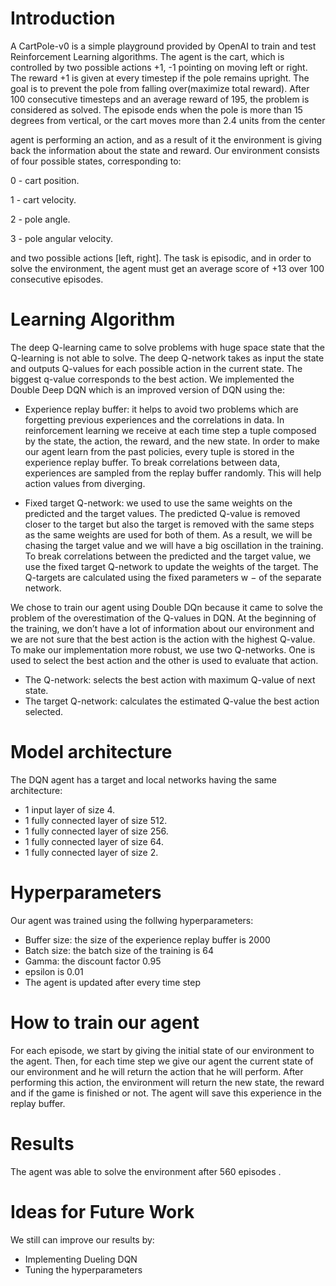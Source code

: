 # Introduction
A CartPole-v0 is a simple playground provided by OpenAI to train and test Reinforcement Learning algorithms. The agent is the cart, which is controlled by two possible actions +1, -1 pointing on moving left or right. The reward +1 is given at every timestep if the pole remains upright. The goal is to prevent the pole from falling over(maximize total reward). After 100 consecutive timesteps and an average reward of 195, the problem is considered as solved. The episode ends when the pole is more than 15 degrees from vertical, or the cart moves more than 2.4 units from the center

agent is performing an action, and as a result of it the environment is giving back the information about the state and reward. Our environment consists of four possible states, corresponding to:

0 - cart position.

1 - cart velocity.

2 - pole angle.

3 - pole angular velocity.

and two possible actions [left, right]. The task is episodic, and in order to solve the environment, the agent must get an average score of +13 over 100 consecutive episodes.

# Learning Algorithm
The deep Q-learning came to solve problems with huge space state that the Q-learning is not able to solve. The deep Q-network takes as input the state and outputs Q-values for each possible action in the current state. The biggest q-value corresponds to the best action. We implemented the Double Deep DQN which is an improved version of DQN using the:
* Experience replay buffer: it helps to avoid two problems which are forgetting previous experiences and the correlations in data. In reinforcement learning we receive at each time step a tuple composed by the state, the action, the reward, and the new state. In order to make our agent learn from the past policies, every tuple is stored in the experience replay buffer. To break correlations between data, experiences are sampled from the replay buffer randomly. This will help action values from diverging. 

* Fixed target Q-network: we used to use the same weights on the predicted and the target values. The predicted Q-value is removed closer to the target but also the target is removed with the same steps as the same weights are used for both of them. As a result, we will be chasing the target value and we will have a big oscillation in the training. To break correlations between the predicted and the target value, we use the fixed target Q-network to update the weights of the target. The Q-targets are calculated using the fixed parameters w − of the separate network. 

We chose to train our agent using Double DQn because it came to solve the problem of the overestimation of the Q-values in DQN. At the beginning of the training, we don’t have a lot of information about our environment and we are not sure that the best action is the action with the highest Q-value. To make our implementation more robust, we use two Q-networks. One  is used to select the best action and the other is used to evaluate that action. 

* The Q-network: selects the best action with maximum Q-value of next state.
* The target Q-network: calculates the estimated Q-value the best action selected. 

# Model architecture
The DQN agent has a target and local networks having the same architecture:
* 1 input layer of size 4.
* 1 fully connected layer of size 512.
* 1 fully connected layer of size 256.
* 1 fully connected layer of size 64.
* 1 fully connected layer of size 2.

# Hyperparameters 
Our agent was trained using the follwing hyperparameters: 
* Buffer size: the size of the experience replay buffer is 2000
* Batch size: the batch size of the training is 64 
* Gamma: the discount factor 0.95
* epsilon is 0.01
* The agent is updated after every time step

# How to train our agent
For each episode, we start by giving the initial state of our environment to the agent. Then, for each time step we give our agent the current state of our environment and he will return the action that he will perform. After performing this action, the environment will return the new state, the reward and if the game is finished or not. The agent will save this experience in the replay buffer. 


# Results

The agent was able to solve the environment after 560 episodes .



# Ideas for Future Work
We still can improve our results by: 
* Implementing Dueling DQN
* Tuning the hyperparameters
